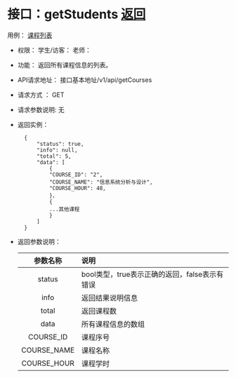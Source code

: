 ﻿<!-- markdownlint-disable MD033-->
<!-- 禁止MD033类型的警告 https://www.npmjs.com/package/markdownlint -->

# 接口：getStudents  [返回](../README.md)
  用例： [课程列表](../UseCase/students.md)

- 权限：
    学生/访客：
    老师：

- 功能：
    返回所有课程信息的列表。

- API请求地址：
   接口基本地址/v1/api/getCourses

- 请求方式 ：
    GET

- 请求参数说明:
    无

- 返回实例：

        {
            "status": true,
            "info": null,
            "total": 5,
            "data": [
                {
                "COURSE_ID": "2",
                "COURSE_NAME": "信息系统分析与设计",
                "COURSE_HOUR": 48,
                }，
                {
                ...其他课程
                }
            ]
        }

- 返回参数说明：

  |参数名称|说明|
  |:---------:|:--------------------------------------------------------|
  |status|bool类型，true表示正确的返回，false表示有错误|
  |info|返回结果说明信息|
  |total|返回课程数|
  |data|所有课程信息的数组|
  |COURSE_ID|课程序号|
  |COURSE_NAME|课程名称|
  |COURSE_HOUR|课程学时|
  

